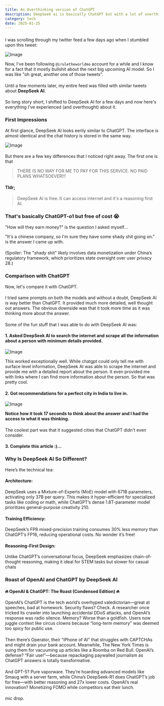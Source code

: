 ```yaml
---
title: An Overthinking version of ChatGPT
description: DeepSeek ai is basically ChatGPT but with a lot of overthinking.
category: tech
date: 2025-01-25
---
```


###

I was scrolling through my twitter feed a few days ago when I stumbled upon this tweet:

![Image](/assets/posts/deepseek/tweet.png)

Now, I've been following `@iruletheworldmo` account for a while and I know for a fact that it mostly bullshit about the next big upcoming AI model. So I was like "oh great, another one of those tweets".

####

Until a few moments later, my entire feed was filled with similar tweets about **DeepSeek AI**.

#### 

So long story short, I shifted to DeepSeek AI for a few days and now here's everything I've experienced (and overthought) about it.

### First Impressions

At first glance, DeepSeek AI looks eerily similar to ChatGPT. The interface is almost identical and the chat history is stored in the same way.

![Image](/assets/posts/deepseek/interface.png)

####

But there are a few key differences that I noticed right away. The first one is that 

> THERE IS NO WAY FOR ME TO PAY FOR THIS SERVICE. NO PAID PLANS WHATSOEVER!!!

####

**Tldr;**

####

> DeepSeek AI is free. It can access internet and it's a reasoning first AI. 

####

### That's basically ChatGPT-o1 but free of cost 😭

"How will they earn money?" is the question I asked myself...

"It's a chinese company, so I'm sure they have some shady shit going on." is the answer I came up with.

####
(Spoiler: The "shady shit" likely involves data monetization under China’s regulatory framework, which prioritizes state oversight over user privacy 28.)

### Comparison with ChatGPT

Now, let's compare it with ChatGPT.

####

I tried same prompts on both the models and without a doubt, DeepSeek AI is way better than ChatGPT. It provided much more detailed, well thought out answers. The obvious downside was that it took more time as it was thinking more about the answer.

####

Some of the fun stuff that I was able to do with DeepSeek AI was:

####

#### 1. Asked DeepSeek AI to search the internet and scrape all the information about a person with minimum details provided.

![Image](/assets/posts/deepseek/fren.png)

This worked exceptionally well. While chatgpt could only tell me with surface level information, DeepSeek AI was able to scrape the internet and provide me with a detailed report about the person. It even provided me with links where I can find more information about the person. So that was pretty cool.

#### 2. Got recommendations for a perfect city in India to live in.

![Image](/assets/posts/deepseek/city.png)

**Notice how it took 17 seconds to think about the answer and I had the access to what it was thinking.**

#### 

The coolest part was that it suggested cities that ChatGPT didn't even consider.

#### 3. Complete this article :)...

### Why Is DeepSeek AI So Different?

Here’s the technical tea:

#### 

#### Architecture: 

DeepSeek uses a Mixture-of-Experts (MoE) model with 671B parameters, activating only 37B per query. This makes it hyper-efficient for specialized tasks like coding or math, while ChatGPT’s dense 1.8T-parameter model prioritizes general-purpose creativity 210.

#### Training Efficiency: 

DeepSeek’s FP8 mixed-precision training consumes 30% less memory than ChatGPT’s FP16, reducing operational costs. No wonder it’s free! 

#### Reasoning-First Design: 

Unlike ChatGPT’s conversational focus, DeepSeek emphasizes chain-of-thought reasoning, making it ideal for STEM tasks but slower for casual chats

####

### Roast of OpenAI and ChatGPT by DeepSeek AI

#### 🔥 OpenAI & ChatGPT: The Roast (Condensed Edition) 🔥

OpenAI’s ChatGPT is the tech world’s overhyped valedictorian—great at speeches, bad at homework. Security flaws? Check. A researcher once tricked its crawler into launching accidental DDoS attacks, and OpenAI’s response was radio silence. Memory? Worse than a goldfish. Users now juggle context like circus clowns because “long-term memory” was deemed too spicy for public use.

####

Then there’s Operator, their “iPhone of AI” that struggles with CAPTCHAs and might drain your bank account. Meanwhile, The New York Times is suing them for vacuuming up articles like a Roomba on Red Bull. OpenAI’s defense? “Fair use!”—because repackaging paywalled journalism as ChatGPT answers is totally transformative.

####

And GPT-5? Pure vaporware. They’re hoarding advanced models like Smaug with a server farm, while China’s DeepSeek-R1 does ChatGPT’s job for free—with better reasoning and 27x lower costs. OpenAI’s real innovation? Monetizing FOMO while competitors eat their lunch.

####

mic drop.